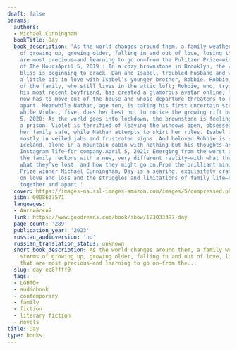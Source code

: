 ```yaml
---
draft: false
params:
  authors:
  - Michael Cunningham
  bookTitle: Day
  book_description: 'As the world changes around them, a family weathers the storms
    of growing up, growing older, falling in and out of love, losing the things that
    are most precious—and learning to go on—from the Pulitzer Prize–winning author
    of The HoursApril 5, 2019 : In a cozy brownstone in Brooklyn, the veneer of domestic
    bliss is beginning to crack. Dan and Isabel, troubled husband and wife, are both
    a little bit in love with Isabel’s younger brother, Robbie. Robbie, wayward soul
    of the family, who still lives in the attic loft; Robbie, who, trying to get over
    his most recent boyfriend, has created a glamorous avatar online; Robbie, who
    now has to move out of the house—and whose departure threatens to break the family
    apart. Meanwhile Nathan, age ten, is taking his first uncertain steps toward independence,
    while Violet, five, does her best not to notice the growing rift between her parents.April
    5, 2020: As the world goes into lockdown, the brownstone is feeling more like
    a prison. Violet is terrified of leaving the windows open, obsessed with keeping
    her family safe, while Nathan attempts to skirt her rules. Isabel and Dan communicate
    mostly in veiled jabs and frustrated sighs. And beloved Robbie is stranded in
    Iceland, alone in a mountain cabin with nothing but his thoughts—and his secret
    Instagram life—for company.April 5, 2021: Emerging from the worst of the crisis,
    the family reckons with a new, very different reality—with what they’ve learned,
    what they’ve lost, and how they might go on.From the brilliant mind of Pulitzer
    Prize winner Michael Cunningham, Day is a searing, exquisitely crafted meditation
    on love and loss and the struggles and limitations of family life—how to live
    together and apart.'
  cover: https://images-na.ssl-images-amazon.com/images/S/compressed.photo.goodreads.com/books/1685348830i/123033397.jpg
  isbn: 0008637571
  languages:
  - Английский
  link: https://www.goodreads.com/book/show/123033397-day
  page_count: '289'
  publication_year: '2023'
  russian_audioversion: 'no'
  russian_translation_status: unknown
  short_book_description: As the world changes around them, a family weathers the
    storms of growing up, growing older, falling in and out of love, losing the things
    that are most precious—and learning to go on—from the...
  slug: day-ec8ffff0
  tags:
  - LGBTQ+
  - audiobook
  - contemporary
  - family
  - fiction
  - literary fiction
  - novels
title: Day
type: books
---
```

